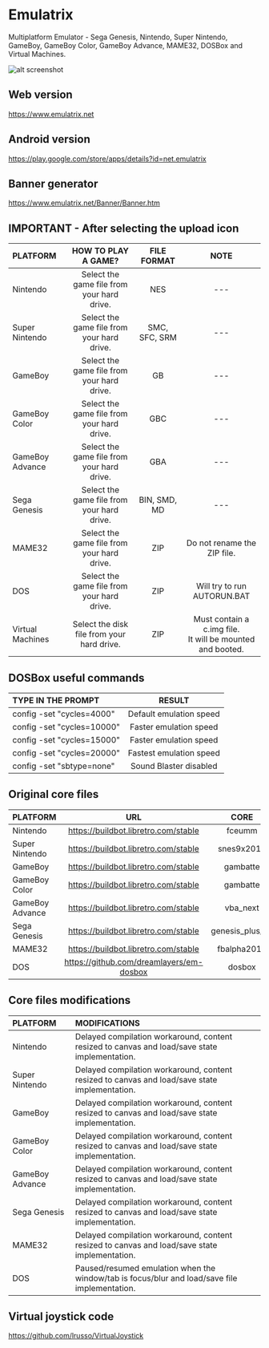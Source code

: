 # Emulatrix

Multiplatform Emulator - Sega Genesis, Nintendo, Super Nintendo, GameBoy, GameBoy Color, GameBoy Advance, MAME32, DOSBox and Virtual Machines.

![alt screenshot](https://raw.githubusercontent.com/lrusso/Emulatrix/master/Emulatrix.png)

## Web version

https://www.emulatrix.net

## Android version

https://play.google.com/store/apps/details?id=net.emulatrix

## Banner generator

https://www.emulatrix.net/Banner/Banner.htm

## IMPORTANT - After selecting the upload icon

| PLATFORM  | HOW TO PLAY A GAME?  | FILE FORMAT | NOTE |
| :------------ |:---------------:| :-----:| :-----:|
| Nintendo | Select the game file from your hard drive. | NES | --- | 
| Super Nintendo | Select the game file from your hard drive. | SMC, SFC, SRM | --- |
| GameBoy | Select the game file from your hard drive. | GB | --- |
| GameBoy Color | Select the game file from your hard drive. | GBC | --- |
| GameBoy Advance | Select the game file from your hard drive. | GBA | --- |
| Sega Genesis | Select the game file from your hard drive. | BIN, SMD, MD | --- |
| MAME32 | Select the game file from your hard drive. | ZIP | Do not rename the ZIP file. |
| DOS | Select the game file from your hard drive. | ZIP | Will try to run AUTORUN.BAT |
| Virtual Machines | Select the disk file from your hard drive. | ZIP | Must contain a c.img file.<br/>It will be mounted and booted. |

## DOSBox useful commands

| TYPE IN THE PROMPT  | RESULT  |
| :------------ |:---------------:|
| config -set "cycles=4000" | Default emulation speed |
| config -set "cycles=10000" | Faster emulation speed |
| config -set "cycles=15000" | Faster emulation speed |
| config -set "cycles=20000" | Fastest emulation speed |
| config -set "sbtype=none" | Sound Blaster disabled |

## Original core files

| PLATFORM  | URL  | CORE | VERSION
| :------------ |:---------------:| :-----:| :-----:|
| Nintendo | https://buildbot.libretro.com/stable | fceumm | 1.8.2
| Super Nintendo | https://buildbot.libretro.com/stable | snes9x2010 | 1.8.2
| GameBoy | https://buildbot.libretro.com/stable | gambatte | 1.8.2
| GameBoy Color | https://buildbot.libretro.com/stable | gambatte | 1.8.2
| GameBoy Advance | https://buildbot.libretro.com/stable | vba_next | 1.8.2
| Sega Genesis | https://buildbot.libretro.com/stable | genesis_plus_gx | 1.8.2
| MAME32 | https://buildbot.libretro.com/stable | fbalpha2012 | 1.8.2
| DOS | https://github.com/dreamlayers/em-dosbox | dosbox | -

## Core files modifications

| PLATFORM  | MODIFICATIONS  |
| :------------ |:---------------|
| Nintendo | Delayed compilation workaround, content resized to canvas and load/save state implementation. |
| Super Nintendo | Delayed compilation workaround, content resized to canvas and load/save state implementation. |
| GameBoy | Delayed compilation workaround, content resized to canvas and load/save state implementation. |
| GameBoy Color | Delayed compilation workaround, content resized to canvas and load/save state implementation. |
| GameBoy Advance | Delayed compilation workaround, content resized to canvas and load/save state implementation. |
| Sega Genesis | Delayed compilation workaround, content resized to canvas and load/save state implementation. |
| MAME32 | Delayed compilation workaround, content resized to canvas and load/save state implementation. |
| DOS | Paused/resumed emulation when the window/tab is focus/blur and load/save file implementation. |

## Virtual joystick code

https://github.com/lrusso/VirtualJoystick
